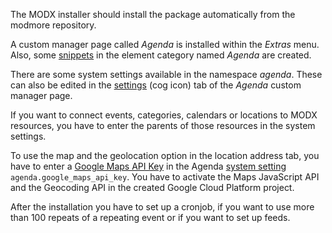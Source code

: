 The MODX installer should install the package automatically from the modmore
repository.

A custom manager page called _Agenda_ is installed within the _Extras_ menu.
Also, some [snippets](04_Snippets/index) in the element category named
_Agenda_ are created.

There are some system settings available in the namespace _agenda_. These can
also be edited in the [settings](02_Custom_Manager_Page/07_Settings) (cog
icon) tab of the _Agenda_ custom manager page.

If you want to connect events, categories, calendars or locations to MODX
resources, you have to enter the parents of those resources in the system
settings.

To use the map and the geolocation option in the location address tab, you have
to enter a [Google Maps API
Key](https://developers.google.com/maps/documentation/javascript/get-api-key) in
the Agenda [system setting](02_Custom_Manager_Page/07_Settings)
`agenda.google_maps_api_key`. You have to activate the Maps JavaScript API and
the Geocoding API in the created Google Cloud Platform project.

After the installation you have to set up a cronjob, if you want to use more than
100 repeats of a repeating event or if you want to set up feeds.
